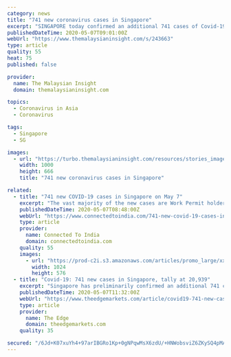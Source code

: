 ```yaml
---
category: news
title: "741 new coronavirus cases in Singapore"
excerpt: "SINGAPORE today confirmed an additional 741 cases of Covid-19, taking the national tally to 20,939. The Health Ministry, in a statement, said only 11 of the fresh cases involved Singaporeans or permanent residents,"
publishedDateTime: 2020-05-07T09:01:00Z
webUrl: "https://www.themalaysianinsight.com/s/243663"
type: article
quality: 55
heat: 75
published: false

provider:
  name: The Malaysian Insight
  domain: themalaysianinsight.com

topics:
  - Coronavirus in Asia
  - Coronavirus

tags:
  - Singapore
  - SG

images:
  - url: "https://turbo.themalaysianinsight.com/resources/stories_images/217841/singapore_mask_coronavirus_feb_5_2020_afp__full.jpg"
    width: 1000
    height: 666
    title: "741 new coronavirus cases in Singapore"

related:
  - title: "741 new COVID-19 cases in Singapore on May 7"
    excerpt: "The vast majority of the new cases are Work Permit holders residing in foreign worker dormitories and five are Singaporeans/ Permanent Residents."
    publishedDateTime: 2020-05-07T08:48:00Z
    webUrl: "https://www.connectedtoindia.com/741-new-covid-19-cases-in-singapore-on-may-7-7591.html"
    type: article
    provider:
      name: Connected To India
      domain: connectedtoindia.com
    quality: 55
    images:
      - url: "https://prod-c2i.s3.amazonaws.com/articles/promo_large/xxhdpi/15888410565eb3ca604b151.jpeg"
        width: 1024
        height: 576
  - title: "Covid-19: 741 new cases in Singapore, tally at 20,939"
    excerpt: "Singapore has preliminarily confirmed an additional 741 cases of Covid-19 infection, bringing the tally to 20,939.The republic's Ministry of Health (MoH) said only 11 cases involved Singaporeans or permanent residents,"
    publishedDateTime: 2020-05-07T11:32:00Z
    webUrl: "https://www.theedgemarkets.com/article/covid19-741-new-cases-singapore-tally-20939"
    type: article
    provider:
      name: The Edge
      domain: theedgemarkets.com
    quality: 35

secured: "/6Jd+K07xuYh4+97arIBGRo1Kp+0gNPqwMsX6zdU/+HNWobsviZ6ZKySQ4pMApxSk9i0yNdWqUSh4G0eOvOgLAK7abiTFhsq1KceWN4kNxnlb5V81wktUitCUdGy9r6nI6HaI0GwYIxF6y9/dWUceDSj5TR+yXuuLah5C4vjz2nFq1NQlbAG64D7aGEdnDyHkuuCHX2xW3/48T65N3vffzyJJbXzoWedGwiJtWggwLID231+7Fi9ISN4rMYgQLZxQ/L/GlhHCQ+NBK77Rgi8C2pZ8uidRSVJqYyvSR2ozzvWROkUjUEDJXhpm4Zd2Z5K;VWKPW6FzCxIrJMrlqSOCVg=="
---
```


